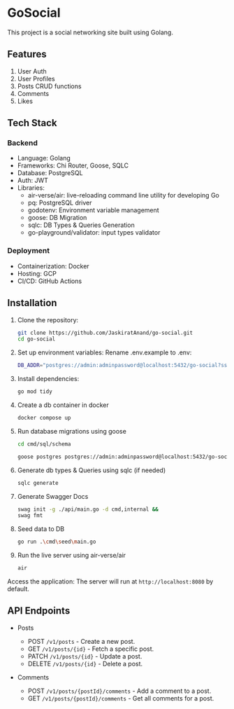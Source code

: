 # GoSocial
This project is a social networking site built using Golang.

## Features

1. User Auth
2. User Profiles
3. Posts CRUD functions
4. Comments
5. Likes

## Tech Stack

### Backend

- Language: Golang
- Frameworks: Chi Router, Goose, SQLC
- Database: PostgreSQL
- Auth: JWT
- Libraries:
    - air-verse/air: live-reloading command line utility for developing Go
    - pq: PostgreSQL driver
    - godotenv: Environment variable management
    - goose: DB Migration
    - sqlc: DB Types & Queries Generation
    - go-playground/validator: input types validator

### Deployment

- Containerization: Docker
- Hosting: GCP
- CI/CD: GitHub Actions

## Installation

1. Clone the repository:
    ```bash
    git clone https://github.com/JaskiratAnand/go-social.git
    cd go-social
    ```

2. Set up environment variables: Rename .env.example to .env:
    ```bash
    DB_ADDR="postgres://admin:adminpassword@localhost:5432/go-social?sslmode=disable"
    ```

3. Install dependencies:
    ```bash
    go mod tidy
    ```

4. Create a db container in docker
    ```bash
    docker compose up
    ```

5. Run database migrations using goose
    ```bash
    cd cmd/sql/schema

    goose postgres postgres://admin:adminpassword@localhost:5432/go-social up
    ```

6. Generate db types & Queries using sqlc (if needed)
    ```bash
    sqlc generate
    ```

7. Generate Swagger Docs
    ```bash
    swag init -g ./api/main.go -d cmd,internal && 
    swag fmt
    ```

8. Seed data to DB
    ```bash
    go run .\cmd\seed\main.go
    ```

9. Run the live server using air-verse/air
    ```bash
    air
    ```

Access the application:
The server will run at `http://localhost:8080` by default.


## API Endpoints

- Posts
    - POST `/v1/posts` - Create a new post.
    - GET `/v1/posts/{id}` - Fetch a specific post.
    - PATCH `/v1/posts/{id}` - Update a post.
    - DELETE `/v1/posts/{id}` - Delete a post.

- Comments
    - POST `/v1/posts/{postId}/comments` - Add a comment to a post.
    - GET `/v1/posts/{postId}/comments` - Get all comments for a post.
